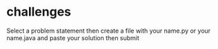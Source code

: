 # challenges
Select a problem statement then create a file with your name.py or your name.java and paste your solution then submit
